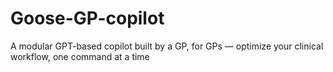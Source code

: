 # Goose-GP-copilot
A modular GPT-based copilot built by a GP, for GPs — optimize your clinical workflow, one command at a time
